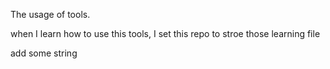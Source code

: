 The usage of tools.

when I learn how to use this tools, I set this repo to stroe those learning file

add some string 


